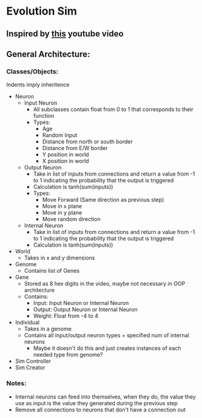 # Evolution Sim
## Inspired by [this](https://www.youtube.com/watch?v=N3tRFayqVtk&ab_channel=davidrandallmiller) youtube video

## General Architecture:

### Classes/Objects:

Indents imply inheritence
- Neuron
    - Input Neuron
        - All subclasses contain float from 0 to 1 that corresponds to their function
        - Types:
            - Age
            - Random Input
            - Distance from north or south border
            - Distance from E/W border
            - Y position in world
            - X position in world
    - Output Neuron
        - Take in list of inputs from connections and return a value from -1 to 1 
        indicating the probability that the output is triggered
        - Calculation is tanh(sum(inputs))
        - Types:
            - Move Forward (Same direction as previous step)
            - Move in x plane
            - Move in y plane
            - Move random direction
    - Internal Neuron
        - Take in list of inputs from connections and return a value from -1 to 1 
        indicating the probability that the output is triggered
        - Calculation is tanh(sum(inputs))
- World
    - Takes in x and y dimensions
- Genome
    - Contains list of Genes
- Gene
    - Stored as 8 hex digits in the video, maybe not necessary in OOP architecture
    - Contains:
        - Input: Input Neuron or Internal Neuron
        - Output: Output Neuron or Internal Neuron
        - Weight: Float from -4 to 4
- Individual
    - Takes in a genome
    - Contains all input/output neuron types + specified num of internal neurons
        - Maybe it doesn't do this and just creates instances of each needed type from genome?
- Sim Controller
- Sim Creator

### Notes:
- Internal neurons can feed into themselves, when they do, the value they use as 
input is the value they generated during the previous step
- Remove all connections to neurons that don't have a connection out